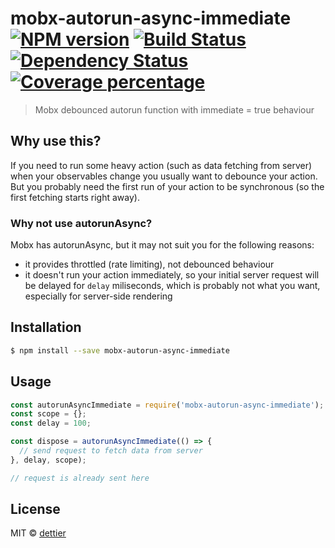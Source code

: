 # mobx-autorun-async-immediate [![NPM version][npm-image]][npm-url] [![Build Status][travis-image]][travis-url] [![Dependency Status][daviddm-image]][daviddm-url] [![Coverage percentage][coveralls-image]][coveralls-url]
> Mobx debounced autorun function with immediate = true behaviour

## Why use this?

If you need to run some heavy action (such as data fetching from server) when your observables change you usually want to debounce your action. But you probably need the first run of your action to be synchronous (so the first fetching starts right away).

### Why not use autorunAsync?
Mobx has autorunAsync, but it may not suit you for the following reasons:
- it provides throttled (rate limiting), not debounced behaviour
- it doesn't run your action immediately, so your initial server request will be delayed for `delay` miliseconds, which is probably not what you want, especially for server-side rendering


## Installation

```sh
$ npm install --save mobx-autorun-async-immediate
```

## Usage

```js
const autorunAsyncImmediate = require('mobx-autorun-async-immediate');
const scope = {};
const delay = 100;

const dispose = autorunAsyncImmediate(() => {
  // send request to fetch data from server
}, delay, scope);

// request is already sent here
```
## License

MIT © [dettier]()


[npm-image]: https://badge.fury.io/js/mobx-autorun-async-immediate.svg
[npm-url]: https://npmjs.org/package/mobx-autorun-async-immediate
[travis-image]: https://travis-ci.org/dettier/mobx-autorun-async-immediate.svg?branch=master
[travis-url]: https://travis-ci.org/dettier/mobx-autorun-async-immediate
[daviddm-image]: https://david-dm.org/dettier/mobx-autorun-async-immediate.svg?theme=shields.io
[daviddm-url]: https://david-dm.org/dettier/mobx-autorun-async-immediate
[coveralls-image]: https://coveralls.io/repos/dettier/mobx-autorun-async-immediate/badge.svg
[coveralls-url]: https://coveralls.io/r/dettier/mobx-autorun-async-immediate
